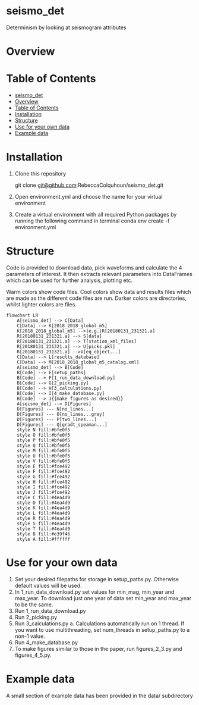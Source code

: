 # seismo_det
Determinism by looking at seismogram attributes

# Overview

# Table of Contents

- [seismo\_det](#seismo_det)
- [Overview](#overview)
- [Table of Contents](#table-of-contents)
- [Installation](#installation)
- [Structure](#structure)
- [Use for your own data](#use-for-your-own-data)
- [Example data](#example-data)




# Installation

1. Clone this repository

    git clone git@github.com:RebeccaColquhoun/seismo_det.git

2. Open environment.yml and choose the name for your virtual environment
3. Create a virtual environment with all required Python packages by running the following command in terminal
    conda env create -f environment.yml

# Structure

Code is provided to download data, pick waveforms and calculate the 4 parameters of interest. It then extracts relevant parameters into DataFrames which can be used for further analysis, plotting etc.

Warm colors show code files. Cool colors show data and results files which are made as the different code files are run.
Darker colors are directories, whilst lighter colors are files.

```mermaid
flowchart LR
    A[seismo_det] --> C[Data]
    C[Data] --> K[2018_2018_global_m5]
    K[2018_2018_global_m5] -->|e.g.|R[20180131_231321.a]
    R[20180131_231321.a] --> S[data]
    R[20180131_231321.a] --> T[station_xml_files]
    R[20180131_231321.a] --> U[picks.pkl]
    R[20180131_231321.a] -->V[eq_object...]
    C[Data] --> L[results_database]
    C[Data] --> M[2018_2018_global_m5_catalog.xml]
    A[seismo_det] --> B[Code]
    B[Code] --> E[setup_paths]
    B[Code] --> F[1_run_data_download.py]
    B[Code] --> G[2_picking.py]
    B[Code] --> H[3_calculations.py]
    B[Code] --> I[4_make_database.py]
    B[Code] --> J{{make figures as desired}}
    A[seismo_det] --> D[Figures]
    D[Figures] --- N[no_lines...]
    D[Figures] --- O[no_lines...grey]
    D[Figures] --- P[two_lines...]
    D[Figures] --- Q[gradt_speaman...]
    style N fill:#bfe0f5
    style O fill:#bfe0f5
    style P fill:#bfe0f5
    style Q fill:#bfe0f5
    style M fill:#bfe0f5
    style U fill:#bfe0f5
    style V fill:#bfe0f5
    style E fill:#fce492
    style F fill:#fce492
    style G fill:#fce492
    style H fill:#fce492
    style I fill:#fce492
    style J fill:#fce492
    style C fill:#4ea4d9
    style D fill:#4ea4d9
    style K fill:#4ea4d9
    style L fill:#4ea4d9
    style R fill:#4ea4d9
    style S fill:#4ea4d9
    style T fill:#4ea4d9
    style B fill:#e39f46
    style A fill:#ffffff
```


# Use for your own data
1. Set your desired filepaths for storage in setup_paths.py. Otherwise default values will be used.
2. In 1_run_data_download.py set values for min_mag, min_year and max_year. To download just one year of data set min_year and max_year to be the same.
3. Run 1_run_data_download.py
4. Run 2_picking.py
5. Run 3_calculations.py
    a. Calculations automatically run on 1 thread. If you want to use multithreading, set num_threads in setup_paths.py to a non-1 value.
6. Run 4_make_database.py
7. To make figures similar to those in the paper, run figures_2_3.py and figures_4_5.py.

# Example data
A small section of example data has been provided in the data/ subdirectory
